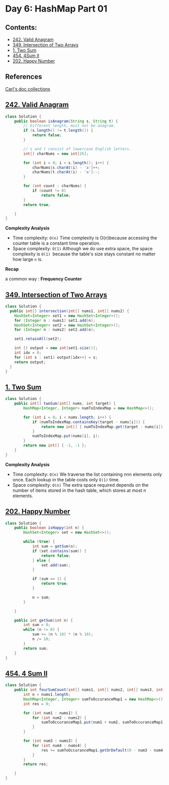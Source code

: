# Day 6: HashMap Part 01

## Contents:

* [242. Valid Anagram](#242-valid-anagram)
* [349. Intersection of Two Arrays](#349-intersection-of-two-arrays)
* [1. Two Sum](#1-two-sum)
* [454. 4Sum II](#454-4sum-ii)
* [202. Happy Number](#202-happy-number)

## References

[Carl's doc collections](https://docs.qq.com/doc/DUFNjYUxYRHRVWklp)

<!-- TOC --><a name="242-valid-anagram"></a>

## [242. Valid Anagram](https://leetcode.com/problems/valid-anagram/)

```java
class Solution {
    public boolean isAnagram(String s, String t) {
        // Different length, must not be anagram.
        if (s.length() != t.length()) {
            return false;
        }

        // s and t consist of lowercase English letters.
        int[] charNums = new int[26];

        for (int i = 0; i < s.length(); i++) {
            charNums[s.charAt(i) - 'a']++;
            charNums[t.charAt(i) - 'a']--;
        }

        for (int count : charNums) {
            if (count != 0)
                return false;
        }
        return true;

    }
}
```

**Complexity Analysis**

* Time complexity: `O(n)`
  Time complexity is O(n)because accessing the counter table is a constant time operation.
* Space complexity: `O(1)`
  Although we do use extra space, the space complexity is `O(1) `because the table's size stays constant no matter how large `n` is.

**Recap**

a common way : **Frequency Counter**

<!-- TOC --><a name="349-intersection-of-two-arrays"></a>

## [349. Intersection of Two Arrays](https://leetcode.com/problems/intersection-of-two-arrays/)

```java
class Solution {
  public int[] intersection(int[] nums1, int[] nums2) {
    HashSet<Integer> set1 = new HashSet<Integer>();
    for (Integer n : nums1) set1.add(n);
    HashSet<Integer> set2 = new HashSet<Integer>();
    for (Integer n : nums2) set2.add(n);

    set1.retainAll(set2);

    int [] output = new int[set1.size()];
    int idx = 0;
    for (int s : set1) output[idx++] = s;
    return output;
  }
}
```

<!-- TOC --><a name="1-two-sum"></a>

## [1. Two Sum](https://leetcode.com/problems/two-sum/)

```java
class Solution {
    public int[] twoSum(int[] nums, int target) {
        HashMap<Integer, Integer> numToIndexMap = new HashMap<>();

        for (int i = 0; i < nums.length; i++) {
            if (numToIndexMap.containsKey(target - nums[i])) {
                return new int[] { numToIndexMap.get(target - nums[i]), i };
            }
            numToIndexMap.put(nums[i], i);
        }
        return new int[] { -1, -1 };
    }
}
```

**Complexity Analysis**

* Time complexity: `O(n)`
  We traverse the list containing nnn elements only once. Each lookup in the table costs only `O(1)` time.
* Space complexity: `O(n)`
  The extra space required depends on the number of items stored in the hash table, which stores at most n elements.

<a name="202-happy-number)"></a>

## [202. Happy Number](https://leetcode.com/problems/happy-number/)

```java
class Solution {
    public boolean isHappy(int n) {
        HashSet<Integer> set = new HashSet<>();

        while (true) {
            int sum = getSum(n);
            if (set.contains(sum)) {
                return false;
            } else {
                set.add(sum);
            }

            if (sum == 1) {
                return true;
            }

            n = sum;
        }

    }

    public int getSum(int n) {
        int sum = 0;
        while (n != 0) {
            sum += (n % 10) * (n % 10);
            n /= 10;
        }
        return sum;
    }
}
```

<!-- TOC --><a name="1-two-sum"></a>

## [454. 4 Sum II](https://leetcode.com/problems/4sum-ii/)

```java
class Solution {
    public int fourSumCount(int[] nums1, int[] nums2, int[] nums3, int[] nums4) {
        int n = nums1.length;
        HashMap<Integer, Integer> sumToOccuranceMap1 = new HashMap<>();
        int res = 0;

        for (int num1 : nums1) {
            for (int num2 : nums2) {
                sumToOccuranceMap1.put(num1 + num2, sumToOccuranceMap1.getOrDefault(num1 + num2, 0) + 1);
            }
        }

        for (int num3 : nums3) {
            for (int num4 : nums4) {
                res += sumToOccuranceMap1.getOrDefault(0 - num3 - num4, 0);
            }
        }
        return res;

    }
}
```
